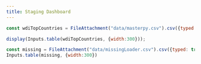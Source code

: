 ```yaml
---
title: Staging Dashboard
---
```


```js echo
const wdiTopCountries = FileAttachment("data/masterpy.csv").csv({typed: true});
```

```js echo
display(Inputs.table(wdiTopCountries, {width:300}));
```

``` js echo
const missing = FileAttachment("data/missingLoader.csv").csv({typed: true});
Inputs.table(missing, {width:300})
```